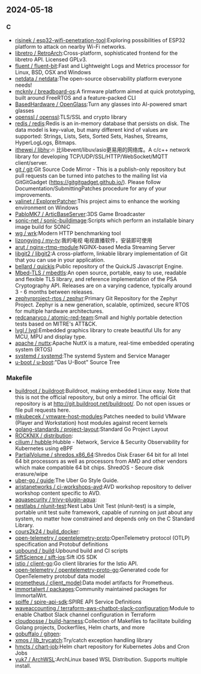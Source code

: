 ## 2024-05-18

### C

* [risinek / esp32-wifi-penetration-tool](https://github.com/risinek/esp32-wifi-penetration-tool):Exploring possibilities of ESP32 platform to attack on nearby Wi-Fi networks.
* [libretro / RetroArch](https://github.com/libretro/RetroArch):Cross-platform, sophisticated frontend for the libretro API. Licensed GPLv3.
* [fluent / fluent-bit](https://github.com/fluent/fluent-bit):Fast and Lightweight Logs and Metrics processor for Linux, BSD, OSX and Windows
* [netdata / netdata](https://github.com/netdata/netdata):The open-source observability platform everyone needs!
* [mcknly / breadboard-os](https://github.com/mcknly/breadboard-os):A firmware platform aimed at quick prototyping, built around FreeRTOS and a feature-packed CLI
* [BasedHardware / OpenGlass](https://github.com/BasedHardware/OpenGlass):Turn any glasses into AI-powered smart glasses
* [openssl / openssl](https://github.com/openssl/openssl):TLS/SSL and crypto library
* [redis / redis](https://github.com/redis/redis):Redis is an in-memory database that persists on disk. The data model is key-value, but many different kind of values are supported: Strings, Lists, Sets, Sorted Sets, Hashes, Streams, HyperLogLogs, Bitmaps.
* [ithewei / libhv](https://github.com/ithewei/libhv):🔥 比libevent/libuv/asio更易用的网络库。A c/c++ network library for developing TCP/UDP/SSL/HTTP/WebSocket/MQTT client/server.
* [git / git](https://github.com/git/git):Git Source Code Mirror - This is a publish-only repository but pull requests can be turned into patches to the mailing list via GitGitGadget (https://gitgitgadget.github.io/). Please follow Documentation/SubmittingPatches procedure for any of your improvements.
* [valinet / ExplorerPatcher](https://github.com/valinet/ExplorerPatcher):This project aims to enhance the working environment on Windows
* [PabloMK7 / ArticBaseServer](https://github.com/PabloMK7/ArticBaseServer):3DS Game Broadcaster
* [sonic-net / sonic-buildimage](https://github.com/sonic-net/sonic-buildimage):Scripts which perform an installable binary image build for SONiC
* [wg / wrk](https://github.com/wg/wrk):Modern HTTP benchmarking tool
* [lizongying / my-tv](https://github.com/lizongying/my-tv):我的电视 电视直播软件，安装即可使用
* [arut / nginx-rtmp-module](https://github.com/arut/nginx-rtmp-module):NGINX-based Media Streaming Server
* [libgit2 / libgit2](https://github.com/libgit2/libgit2):A cross-platform, linkable library implementation of Git that you can use in your application.
* [bellard / quickjs](https://github.com/bellard/quickjs):Public repository of the QuickJS Javascript Engine.
* [Mbed-TLS / mbedtls](https://github.com/Mbed-TLS/mbedtls):An open source, portable, easy to use, readable and flexible TLS library, and reference implementation of the PSA Cryptography API. Releases are on a varying cadence, typically around 3 - 6 months between releases.
* [zephyrproject-rtos / zephyr](https://github.com/zephyrproject-rtos/zephyr):Primary Git Repository for the Zephyr Project. Zephyr is a new generation, scalable, optimized, secure RTOS for multiple hardware architectures.
* [redcanaryco / atomic-red-team](https://github.com/redcanaryco/atomic-red-team):Small and highly portable detection tests based on MITRE's ATT&CK.
* [lvgl / lvgl](https://github.com/lvgl/lvgl):Embedded graphics library to create beautiful UIs for any MCU, MPU and display type.
* [apache / nuttx](https://github.com/apache/nuttx):Apache NuttX is a mature, real-time embedded operating system (RTOS)
* [systemd / systemd](https://github.com/systemd/systemd):The systemd System and Service Manager
* [u-boot / u-boot](https://github.com/u-boot/u-boot):"Das U-Boot" Source Tree

### Makefile

* [buildroot / buildroot](https://github.com/buildroot/buildroot):Buildroot, making embedded Linux easy. Note that this is not the official repository, but only a mirror. The official Git repository is at http://git.buildroot.net/buildroot/. Do not open issues or file pull requests here.
* [mkubecek / vmware-host-modules](https://github.com/mkubecek/vmware-host-modules):Patches needed to build VMware (Player and Workstation) host modules against recent kernels
* [golang-standards / project-layout](https://github.com/golang-standards/project-layout):Standard Go Project Layout
* [ROCKNIX / distribution](https://github.com/ROCKNIX/distribution):
* [cilium / hubble](https://github.com/cilium/hubble):Hubble - Network, Service & Security Observability for Kubernetes using eBPF
* [PartialVolume / shredos.x86_64](https://github.com/PartialVolume/shredos.x86_64):Shredos Disk Eraser 64 bit for all Intel 64 bit processors as well as processors from AMD and other vendors which make compatible 64 bit chips. ShredOS - Secure disk erasure/wipe
* [uber-go / guide](https://github.com/uber-go/guide):The Uber Go Style Guide.
* [aristanetworks / ci-workshops-avd](https://github.com/aristanetworks/ci-workshops-avd):AVD workshop repository to deliver workshop content specific to AVD.
* [aquasecurity / trivy-plugin-aqua](https://github.com/aquasecurity/trivy-plugin-aqua):
* [nestlabs / nlunit-test](https://github.com/nestlabs/nlunit-test):Nest Labs Unit Test (nlunit-test) is a simple, portable unit test suite framework, capable of running on just about any system, no matter how constrained and depends only on the C Standard Library.
* [cours2k24 / build_docker](https://github.com/cours2k24/build_docker):
* [open-telemetry / opentelemetry-proto](https://github.com/open-telemetry/opentelemetry-proto):OpenTelemetry protocol (OTLP) specification and Protobuf definitions
* [upbound / build](https://github.com/upbound/build):Upbound build and CI scripts
* [SiftScience / sift-ios](https://github.com/SiftScience/sift-ios):Sift iOS SDK
* [istio / client-go](https://github.com/istio/client-go):Go client libraries for the Istio API.
* [open-telemetry / opentelemetry-proto-go](https://github.com/open-telemetry/opentelemetry-proto-go):Generated code for OpenTelemetry protobuf data model
* [prometheus / client_model](https://github.com/prometheus/client_model):Data model artifacts for Prometheus.
* [immortalwrt / packages](https://github.com/immortalwrt/packages):Community maintained packages for ImmortalWrt.
* [spiffe / spire-api-sdk](https://github.com/spiffe/spire-api-sdk):SPIRE API Service Definitions
* [waveaccounting / terraform-aws-chatbot-slack-configuration](https://github.com/waveaccounting/terraform-aws-chatbot-slack-configuration):Module to enable Chatbot Slack channel configuration in Terraform
* [cloudposse / build-harness](https://github.com/cloudposse/build-harness):Collection of Makefiles to facilitate building Golang projects, Dockerfiles, Helm charts, and more
* [gobuffalo / gitgen](https://github.com/gobuffalo/gitgen):
* [xmos / lib_trycatch](https://github.com/xmos/lib_trycatch):Try/catch exception handling library
* [hmcts / chart-job](https://github.com/hmcts/chart-job):Helm chart repository for Kubernetes Jobs and Cron Jobs
* [yuk7 / ArchWSL](https://github.com/yuk7/ArchWSL):ArchLinux based WSL Distribution. Supports multiple install.
